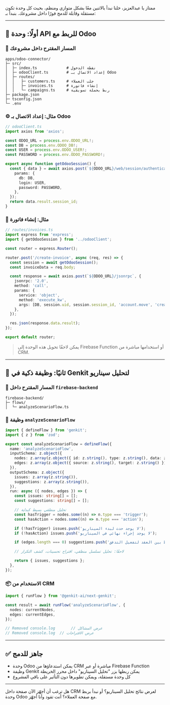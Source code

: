 ممتاز يا عبدالعزيز، خلنا نبدأ بالاثنين معًا بشكل متوازي ومنظم، بحيث كل وحدة تكون مستقلة وقابلة للدمج فورًا داخل مشروعك. بنبدأ بـ:

---

## 🧩 أولًا: وحدة API للربط مع Odoo

### 📁 المسار المقترح داخل مشروعك

```
apps/odoo-connector/
├─ src/
│  ├─ index.ts             # نقطة الدخول
│  ├─ odooClient.ts        # إعداد الاتصال بـ Odoo
│  ├─ routes/
│  │   ├─ customers.ts     # جلب العملاء
│  │   ├─ invoices.ts      # إنشاء فاتورة
│  │   └─ campaigns.ts     # ربط بحملة تسويقية
├─ package.json
├─ tsconfig.json
└─ .env
```

### ⚙️ مثال: إعداد الاتصال بـ Odoo

```ts
// odooClient.ts
import axios from 'axios';

const ODOO_URL = process.env.ODOO_URL!;
const DB = process.env.ODOO_DB!;
const USER = process.env.ODOO_USER!;
const PASSWORD = process.env.ODOO_PASSWORD!;

export async function getOdooSession() {
  const { data } = await axios.post(`${ODOO_URL}/web/session/authenticate`, {
    params: {
      db: DB,
      login: USER,
      password: PASSWORD,
    },
  });
  return data.result.session_id;
}
```

### 🧪 مثال: إنشاء فاتورة

```ts
// routes/invoices.ts
import express from 'express';
import { getOdooSession } from '../odooClient';

const router = express.Router();

router.post('/create-invoice', async (req, res) => {
  const session = await getOdooSession();
  const invoiceData = req.body;

  const response = await axios.post(`${ODOO_URL}/jsonrpc`, {
    jsonrpc: '2.0',
    method: 'call',
    params: {
      service: 'object',
      method: 'execute_kw',
      args: [DB, session.uid, session.session_id, 'account.move', 'create', [invoiceData]],
    },
  });

  res.json(response.data.result);
});

export default router;
```

> يمكن لاحقًا تحويل هذه الوحدة إلى Firebase Function أو استخدامها مباشرة من CRM.

---

## 🤖 ثانيًا: وظيفة ذكية في Genkit لتحليل سيناريو

### 📁 المسار المقترح داخل `firebase-backend`

```
firebase-backend/
├─ flows/
│  └─ analyzeScenarioFlow.ts
```

### 🧠 وظيفة `analyzeScenarioFlow`

```ts
import { defineFlow } from 'genkit';
import { z } from 'zod';

export const analyzeScenarioFlow = defineFlow({
  name: 'analyzeScenarioFlow',
  inputSchema: z.object({
    nodes: z.array(z.object({ id: z.string(), type: z.string(), data: z.any() })),
    edges: z.array(z.object({ source: z.string(), target: z.string() })),
  }),
  outputSchema: z.object({
    issues: z.array(z.string()),
    suggestions: z.array(z.string()),
  }),
  run: async ({ nodes, edges }) => {
    const issues: string[] = [];
    const suggestions: string[] = [];

    // تحليل منطقي بسيط كبداية
    const hasTrigger = nodes.some((n) => n.type === 'trigger');
    const hasAction = nodes.some((n) => n.type === 'action');

    if (!hasTrigger) issues.push('لا يوجد حدث لبدء السيناريو');
    if (!hasAction) issues.push('لا يوجد إجراء نهائي في السيناريو');

    if (edges.length === 0) suggestions.push('أضف روابط بين العقد لتفعيل التدفق');

    // لاحقًا: تحليل تسلسل منطقي، اقتراح تحسينات، كشف التكرار

    return { issues, suggestions };
  },
});
```

### 📦 الاستخدام من CRM

```ts
import { runFlow } from '@genkit-ai/next-genkit';

const result = await runFlow('analyzeScenarioFlow', {
  nodes: currentNodes,
  edges: currentEdges,
});

// Removed console.log       // عرض المشاكل
// Removed console.log  // عرض الاقتراحات
```

---

## ✅ جاهز للدمج

- وحدة Odoo يمكن استدعاؤها من CRM مباشرة أو عبر Firebase Function  
- وظيفة Genkit يمكن ربطها بزر "تحليل السيناريو" داخل محرر الخريطة  
- كل وحدة مستقلة، ويمكن تطويرها دون التأثير على باقي المشروع

---

هل ترغب أن أجهّز الآن صفحة داخل CRM لعرض نتائج تحليل السيناريو؟ أو نبدأ بربط وحدة Odoo مع صفحة العملاء؟ أنت تقود وأنا أجهّز.